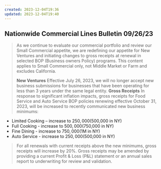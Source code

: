 ```yaml
---
created: 2023-12-04T19:36
updated: 2023-12-04T19:40
---
```

## Nationwide Commercial Lines Bulletin 09/26/23
>As we continue to evaluate our commercial portfolio and review our Small Commercial appetite, we are redefining our appetite for New Ventures and initiating changes to gross receipts at renewal in selected BOP (Business owners Policy) programs. This content applies to Small Commercial only, not Middle Market or Farm and excludes California.
>
>**New Ventures**
>Effective July 26, 2023, we will no longer accept new business submissions for businesses that have been operating for less than 3 years under the same legal entity.
>**Gross Receipts**
>In response to significant inflation impacts, gross receipts for Food Service and Auto Service BOP policies renewing effective October 31, 2023, will be increased to recently communicated new business minimums:
- Limited Cooking – increase to $250,000 ($500,000 in NY)
- Full Cooking - increase to $500,000 ($750,000 in NY)
- Fine Dining - increase to $750,000 ($1M in NY)
- Auto Service - increase to $250,000 ($500,000 in NY)

>For all renewals with current receipts above the new minimums, gross receipts will increase by 20%. Gross receipts may be amended by providing a current Profit & Loss (P&L) statement or an annual sales report to underwriting for review and validation.
